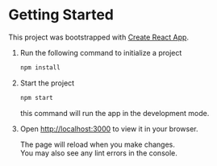 # Getting Started

This project was bootstrapped with [Create React App](https://github.com/facebook/create-react-app).

1. Run the following command to initialize a project

    ```bash
    npm install
    ```

2. Start the project

    ```bash
    npm start
    ```

    this command will run the app in the development mode.

3. Open [http://localhost:3000](http://localhost:3000) to view it in your browser.

    The page will reload when you make changes.\
    You may also see any lint errors in the console.
